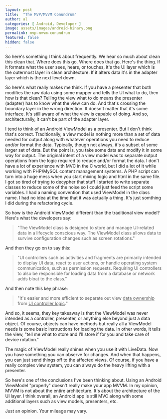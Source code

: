 ```yaml
---
layout: post
title:  "The MVP/MVVM Conundrum"
author: al
categories: [ Android, Developer ]
image: assets/images/android-binary.png
permalink: mvp-mvvm-conundrum
featured: false
hidden: false
---
```

So here's something I think about frequently. We hear so much about clean this clean that. Where does this go. Where does that go. Here's the thing. If it formats what the user sees, hears, or touches, it's the UI layer which is the outermost layer in clean architecture. If it alters data it's in the adapter layer which is the next level down.

So here's what really makes me think. If you have a presenter that both modifies the raw data using some mapper and tells the UI what to do, then how is that clean? Telling the view what to do means the presenter (adapter) has to know what the view can do. And that's crossing the boundary layer in the wrong direction. It doesn't matter that it's some interface. It's still aware of what the view is capable of doing. And so, architecturally, it can't be part of the adapter layer.

I tend to think of an Android ViewModel as a presenter. But I don't think that's correct. Traditionally, a view model is nothing more than a set of data needed for output along with whatever operations you need to reduce and/or format the data. Typically, though not always, it's a subset of some larger set of data. But the point is, you take some data and modify it in some way for output. The original intent of a view model was to separate output operations from the logic required to reduce and/or format the data. I don't have a lot of experience with MVC in the C world, but I did a lot of it while working with PHP/MySQL content management systems. A PHP script can turn into a huge mess when you start mixing logic and html in the same file. I got so tired of trying to decypher that stuff I started to write separate classes to reduce some of the noise so I could just feed the script some variables. I had a naming convention that used ViewModel in the class name. I had no idea at the time that it was actually a thing. It's just somthing I did during the refactoring cycle.

So how is the Android ViewModel different than the traditional view model? Here's what the developers say:

> "The ViewModel class is designed to store and manage UI-related data in a lifecycle conscious way. The ViewModel class allows data to survive configuration changes such as screen rotations."

And then they go on to say this:

> "UI controllers such as activities and fragments are primarily intended to display UI data, react to user actions, or handle operating system communication, such as permission requests. Requiring UI controllers to also be responsible for loading data from a database or network adds bloat to the class."

And then note this key phrase:

> "It's easier and more efficient to separate out view <u>data ownership</u> from <u>UI controller logic</u>."

And so, it seems, they key takeaway is that the ViewModel was never intended as a controller, presenter, or anything else beyond just a data object. Of course, objects can have methods but really all a ViewModel needs is some basic instructions for loading the data. In other words, it tells the view, "tell me what to store and I'll store if for you and take care of device rotation."

The magic of ViewModel really shines when you use it with LiveData. Now you have something you can observe for changes. And when that happens, you can just send things off to the affected views. Of course, if you have a really complex view system, you can always do the heavy lifting with a presenter.

So here's one of the conclusions I've been thinking about. Using an Android ViewModel "properly" doesn't really make your app MVVM. In my opinion, MVVM is not about the entire architecture. It's about the architecture of the UI layer. I think overall, an Android app is still MVC along with some additional layers such as view models, presenters, etc.

Just an opinion. Your mileage may vary.
